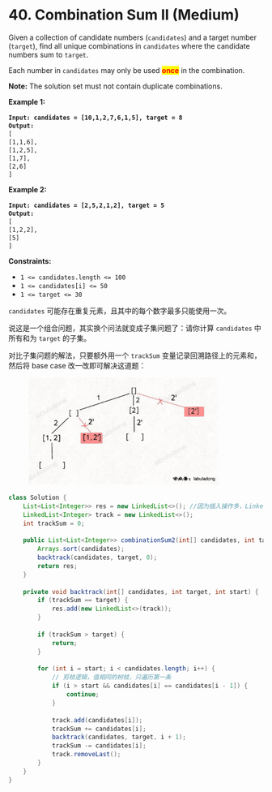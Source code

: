 # 40. Combination Sum II (Medium)

Given a collection of candidate numbers (`candidates`) and a target number (`target`), find all unique combinations in `candidates` where the candidate numbers sum to `target`.

Each number in `candidates` may only be used <mark style="color:red;">**once**</mark> in the combination.

**Note:** The solution set must not contain duplicate combinations.&#x20;

**Example 1:**

<pre><code><strong>Input: candidates = [10,1,2,7,6,1,5], target = 8
</strong><strong>Output: 
</strong>[
[1,1,6],
[1,2,5],
[1,7],
[2,6]
]
</code></pre>

**Example 2:**

<pre><code><strong>Input: candidates = [2,5,2,1,2], target = 5
</strong><strong>Output: 
</strong>[
[1,2,2],
[5]
] 
</code></pre>

**Constraints:**

* `1 <= candidates.length <= 100`
* `1 <= candidates[i] <= 50`
* `1 <= target <= 30`

`candidates` 可能存在重复元素，且其中的每个数字最多只能使用一次。

说这是一个组合问题，其实换个问法就变成子集问题了：请你计算 `candidates` 中所有和为 `target` 的子集。

对比子集问题的解法，只要额外用一个 `trackSum` 变量记录回溯路径上的元素和，然后将 base case 改一改即可解决这道题：

<figure><img src="../../../.gitbook/assets/image (1) (1) (1).png" alt="" width="375"><figcaption></figcaption></figure>

```java
class Solution {
    List<List<Integer>> res = new LinkedList<>(); //因为插入操作多，LinkedList插入操作O(1)
    LinkedList<Integer> track = new LinkedList<>();
    int trackSum = 0;

    public List<List<Integer>> combinationSum2(int[] candidates, int target) {
        Arrays.sort(candidates);
        backtrack(candidates, target, 0);
        return res;
    }

    private void backtrack(int[] candidates, int target, int start) {
        if (trackSum == target) {
            res.add(new LinkedList<>(track));
        }

        if (trackSum > target) {
            return;
        }

        for (int i = start; i < candidates.length; i++) {
            // 剪枝逻辑，值相同的树枝，只遍历第一条
            if (i > start && candidates[i] == candidates[i - 1]) {
                continue;
            }

            track.add(candidates[i]);
            trackSum += candidates[i];
            backtrack(candidates, target, i + 1);
            trackSum -= candidates[i];
            track.removeLast();
        }
    }
}
```
